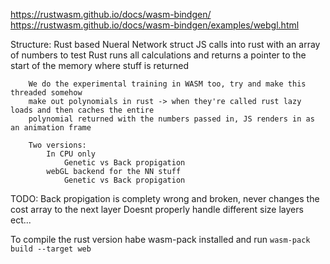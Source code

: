 https://rustwasm.github.io/docs/wasm-bindgen/
https://rustwasm.github.io/docs/wasm-bindgen/examples/webgl.html

Structure:
    Rust based Nueral Network struct
        JS calls into rust with an array of numbers to test
        Rust runs all calculations and returns a pointer to the start of the memory where stuff is returned

        We do the experimental training in WASM too, try and make this threaded somehow
        make out polynomials in rust -> when they're called rust lazy loads and then caches the entire
        polynomial returned with the numbers passed in, JS renders in as an animation frame

        Two versions:
            In CPU only
                Genetic vs Back propigation
            webGL backend for the NN stuff
                Genetic vs Back propigation


TODO:
    Back propigation is complety wrong and broken, never changes the cost array to the next layer
    Doesnt properly handle different size layers ect...

To compile the rust version habe wasm-pack installed and run `wasm-pack build --target web`
